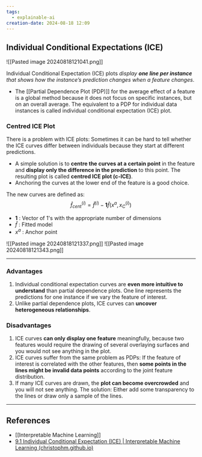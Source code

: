 ```yaml
---
tags:
  - explainable-ai
creation-date: 2024-08-18 12:09
---
```

## Individual Conditional Expectations (ICE)

![[Pasted image 20240818121041.png]]

Individual Conditional Expectation (ICE) plots *display **one line per instance** that shows how the instance’s prediction changes when a feature changes*.
- The [[Partial Dependence Plot (PDP)]] for the average effect of a feature is a global method because it does not focus on specific instances, but on an overall average. The equivalent to a PDP for individual data instances is called individual conditional expectation (ICE) plot.

### Centred ICE Plot

There is a problem with ICE plots: Sometimes it can be hard to tell whether the ICE curves differ between individuals because they start at different predictions. 
- A simple solution is to **centre the curves at a certain point** in the feature and **display only the difference in the prediction** to this point. The resulting plot is called **centred ICE plot (c-ICE)**. 
- Anchoring the curves at the lower end of the feature is a good choice. 

The new curves are defined as:
$$
\hat{f}_{cent}^{(i)} = \hat{f}^{(i)} - \mathbf{1} \hat{f}\Big(x^a, x_C^{(i)}\Big)
$$
- $\mathbf{1}$ : Vector of 1's with the appropriate number of dimensions
- $\hat{f}$ : Fitted model
- $x^a$ : Anchor point

![[Pasted image 20240818121337.png]]
![[Pasted image 20240818121343.png]]


---
### Advantages

1. Individual conditional expectation curves are **even more intuitive to understand** than partial dependence plots. One line represents the predictions for one instance if we vary the feature of interest.
2. Unlike partial dependence plots, ICE curves can **uncover heterogeneous relationships**.

### Disadvantages

1. ICE curves **can only display one feature** meaningfully, because two features would require the drawing of several overlaying surfaces and you would not see anything in the plot.
2. ICE curves suffer from the same problem as PDPs: If the feature of interest is correlated with the other features, then **some points in the lines might be invalid data points** according to the joint feature distribution.
3. If many ICE curves are drawn, the **plot can become overcrowded** and you will not see anything. The solution: Either add some transparency to the lines or draw only a sample of the lines.


---
## References

- [[Interpretable Machine Learning]]
- [9.1 Individual Conditional Expectation (ICE) | Interpretable Machine Learning (christophm.github.io)](https://christophm.github.io/interpretable-ml-book/ice.html)